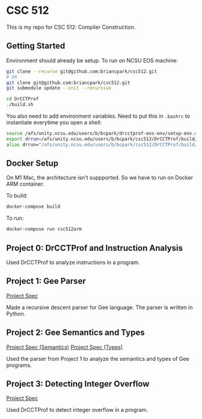 # CSC 512

This is my repo for CSC 512: Compiler Construction.

## Getting Started
Environment should already be setup. To run on NCSU EOS machine:

```sh
git clone --recurse git@github.com:briancpark/csc512.git
# OR
git clone git@github.com:briancpark/csc512.git
git submodule update --init --recursive

cd DrCCTProf
./build.sh
```

You also need to add environment variables. Need to put this in `.bashrc` to instantiate everytime you open a shell:

```sh
source /afs/unity.ncsu.edu/users/b/bcpark/drcctprof-eos-env/setup-env.sh
export drrun=/afs/unity.ncsu.edu/users/b/bcpark/csc512/DrCCTProf/build/bin64/drrun
alias drrun="/afs/unity.ncsu.edu/users/b/bcpark/csc512/DrCCTProf/build/bin64/drrun"
```

## Docker Setup
On M1 Mac, the architecture isn't suppported. So we have to run on Docker ARM container.

To build:

```sh
docker-compose build
```

To run:

```sh
docker-compose run csc512arm
```

## Project 0: DrCCTProf and Instruction Analysis
Used DrCCTProf to analyze instructions in a program.
## Project 1: Gee Parser
[Project Spec](https://xl10.github.io/CSC412-512-project1-parser/)

Made a recursive descent parser for Gee language. The parser is written in Python.
## Project 2: Gee Semantics and Types
[Project Spec (Semantics)](https://xl10.github.io/CSC412-512-project2-semantics/) [Project Spec (Types)](https://xl10.github.io/CSC412-512-project2-types/)

Used the parser from Project 1 to analyze the semantics and types of Gee programs.

## Project 3: Detecting Integer Overflow
[Project Spec](https://xl10.github.io/CSC412-512-project3-Integer-overflow/)

Used DrCCTProf to detect integer overflow in a program.